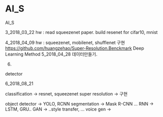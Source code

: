 # AI_S
AI_S


3_2018_03_22
hw : read squeezenet paper.
     build resenet for cifar10, mnist

4_2018_04_09
hw : squeezenet, mobilenet, shufflenet 구현
     https://github.com/huangzehao/Super-Resolution.Benckmark
               Deep Learning Method
5_2018_04_28
 데이터만들기.

 6.
 detector


6_2018_08_21
 
 
classification -> resnet, squeezenet 
super resolution -> 구현 


object detector -> YOLO, RCNN
segmentation -> Mask R-CNN ...
RNN -> LSTM, GRU..
GAN -> ..style transfer, ...
voice gen -> 
